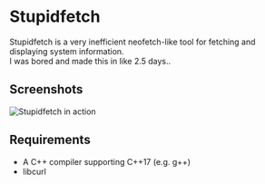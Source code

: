 # Stupidfetch
Stupidfetch is a very inefficient neofetch-like tool for fetching and displaying system information.<br>
I was bored and made this in like 2.5 days..
## Screenshots
![Stupidfetch in action](https://github.com/malpeser/pages/blob/main/images/Stupidfetch1.png)

## Requirements
+ A C++ compiler supporting C++17 (e.g. g++)
+ libcurl
